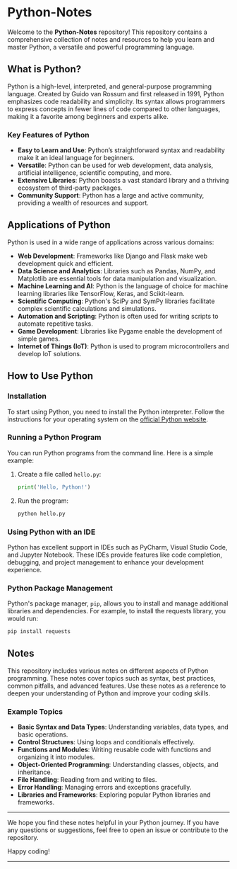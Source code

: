 # Python-Notes

Welcome to the **Python-Notes** repository! This repository contains a comprehensive collection of notes and resources to help you learn and master Python, a versatile and powerful programming language.

## What is Python?

Python is a high-level, interpreted, and general-purpose programming language. Created by Guido van Rossum and first released in 1991, Python emphasizes code readability and simplicity. Its syntax allows programmers to express concepts in fewer lines of code compared to other languages, making it a favorite among beginners and experts alike.

### Key Features of Python

- **Easy to Learn and Use**: Python’s straightforward syntax and readability make it an ideal language for beginners.
- **Versatile**: Python can be used for web development, data analysis, artificial intelligence, scientific computing, and more.
- **Extensive Libraries**: Python boasts a vast standard library and a thriving ecosystem of third-party packages.
- **Community Support**: Python has a large and active community, providing a wealth of resources and support.

## Applications of Python

Python is used in a wide range of applications across various domains:

- **Web Development**: Frameworks like Django and Flask make web development quick and efficient.
- **Data Science and Analytics**: Libraries such as Pandas, NumPy, and Matplotlib are essential tools for data manipulation and visualization.
- **Machine Learning and AI**: Python is the language of choice for machine learning libraries like TensorFlow, Keras, and Scikit-learn.
- **Scientific Computing**: Python's SciPy and SymPy libraries facilitate complex scientific calculations and simulations.
- **Automation and Scripting**: Python is often used for writing scripts to automate repetitive tasks.
- **Game Development**: Libraries like Pygame enable the development of simple games.
- **Internet of Things (IoT)**: Python is used to program microcontrollers and develop IoT solutions.

## How to Use Python

### Installation

To start using Python, you need to install the Python interpreter. Follow the instructions for your operating system on the [official Python website](https://www.python.org/downloads/).

### Running a Python Program

You can run Python programs from the command line. Here is a simple example:

1. Create a file called `hello.py`:

    ```python
    print('Hello, Python!')
    ```

2. Run the program:

    ```sh
    python hello.py
    ```

### Using Python with an IDE

Python has excellent support in IDEs such as PyCharm, Visual Studio Code, and Jupyter Notebook. These IDEs provide features like code completion, debugging, and project management to enhance your development experience.

### Python Package Management

Python's package manager, `pip`, allows you to install and manage additional libraries and dependencies. For example, to install the requests library, you would run:

```sh
pip install requests
```

## Notes

This repository includes various notes on different aspects of Python programming. These notes cover topics such as syntax, best practices, common pitfalls, and advanced features. Use these notes as a reference to deepen your understanding of Python and improve your coding skills.

### Example Topics

- **Basic Syntax and Data Types**: Understanding variables, data types, and basic operations.
- **Control Structures**: Using loops and conditionals effectively.
- **Functions and Modules**: Writing reusable code with functions and organizing it into modules.
- **Object-Oriented Programming**: Understanding classes, objects, and inheritance.
- **File Handling**: Reading from and writing to files.
- **Error Handling**: Managing errors and exceptions gracefully.
- **Libraries and Frameworks**: Exploring popular Python libraries and frameworks.

---

We hope you find these notes helpful in your Python journey. If you have any questions or suggestions, feel free to open an issue or contribute to the repository.

Happy coding!

---
